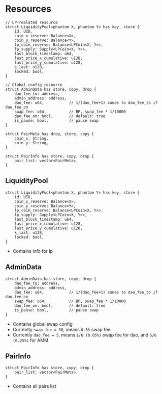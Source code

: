 # Resources
```move
// LP-realated resource
struct LiquidityPool<phantom X, phantom Y> has key, store {
    id: UID,
    coin_x_reserve: Balance<X>,
    coin_y_reserve: Balance<Y>,
    lp_coin_reserve: Balance<LPCoin<X, Y>>,
    lp_supply: Supply<LPCoin<X, Y>>,
    last_block_timestamp: u64,
    last_price_x_cumulative: u128,
    last_price_y_cumulative: u128,
    k_last: u128,
    locked: bool,
}

// Global config resource
struct AdminData has store, copy, drop {
    dao_fee_to: address,
    admin_address: address,
    dao_fee: u64,           // 1/(dao_fee+1) comes to dao_fee_to if dao_fee_on
    swap_fee: u64,          // BP, swap_fee * 1/10000
    dao_fee_on: bool,       // default: true
    is_pause: bool,         // pause swap
}

struct PairMeta has drop, store, copy {
    coin_x: String,
    coin_y: String,
}

struct PairInfo has store, copy, drop {
    pair_list: vector<PairMeta>,
}
```

## LiquidityPool
```move
struct LiquidityPool<phantom X, phantom Y> has key, store {
    id: UID,
    coin_x_reserve: Balance<X>,
    coin_y_reserve: Balance<Y>,
    lp_coin_reserve: Balance<LPCoin<X, Y>>,
    lp_supply: Supply<LPCoin<X, Y>>,
    last_block_timestamp: u64,
    last_price_x_cumulative: u128,
    last_price_y_cumulative: u128,
    k_last: u128,
    locked: bool,
}
```
* Contains info for lp

## AdminData
```move
struct AdminData has store, copy, drop {
    dao_fee_to: address,
    admin_address: address,
    dao_fee: u64,           // 1/(dao_fee+1) comes to dao_fee_to if dao_fee_on
    swap_fee: u64,          // BP, swap_fee * 1/10000
    dao_fee_on: bool,       // default: true
    is_pause: bool,         // pause swap
}
```
* Contains global swap config
* Currently `swap_fee = 30`, means `0.3%` swap fee
* Currently `dao_fee = 5`, means `1/6 (0.05%)` swap fee for dao, and `5/6 (0.25%)` for AMM

## PairInfo
```move
struct PairInfo has store, copy, drop {
    pair_list: vector<PairMeta>,
}
```
* Contains all pairs list